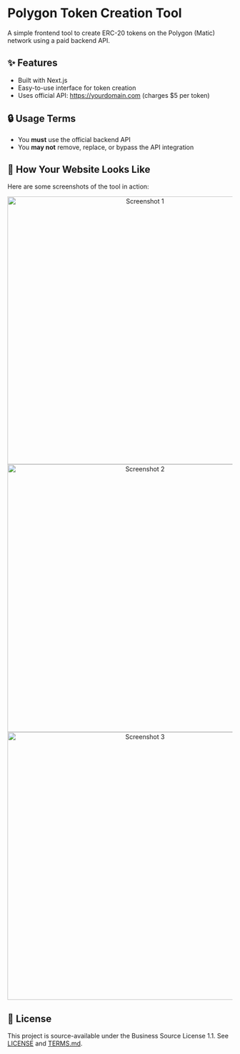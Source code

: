 # Polygon Token Creation Tool

A simple frontend tool to create ERC-20 tokens on the Polygon (Matic) network using a paid backend API.

## ✨ Features
- Built with Next.js
- Easy-to-use interface for token creation
- Uses official API: https://yourdomain.com (charges $5 per token)

## 🔒 Usage Terms
- You **must** use the official backend API
- You **may not** remove, replace, or bypass the API integration

## 📸 How Your Website Looks Like

Here are some screenshots of the tool in action:

<p align="center">
  <img src="https://appsiko.com/screenshot-1.png" alt="Screenshot 1" width="600"/><br/>
  <img src="https://appsiko.com/screenshot-2.png" alt="Screenshot 2" width="600"/><br/>
  <img src="https://appsiko.com/screenshot-3.png" alt="Screenshot 3" width="600"/>
</p>

## 📄 License
This project is source-available under the Business Source License 1.1. See [LICENSE](./LICENSE) and [TERMS.md](./TERMS.md).
